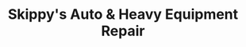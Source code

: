 ---
title: "Skippy's Auto & Heavy Equipment Repair"
url: /lufkin/skippys-auto-und-heavy-equipment-repair/
shop: Autowerkstatt
---